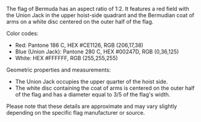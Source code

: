 The flag of Bermuda has an aspect ratio of 1:2. It features a red field with the Union Jack in the upper hoist-side quadrant and the Bermudian coat of arms on a white disc centered on the outer half of the flag.

Color codes:
- Red: Pantone 186 C, HEX #CE1126, RGB (206,17,38)
- Blue (Union Jack): Pantone 280 C, HEX #00247D, RGB (0,36,125)
- White: HEX #FFFFFF, RGB (255,255,255)

Geometric properties and measurements:
- The Union Jack occupies the upper quarter of the hoist side.
- The white disc containing the coat of arms is centered on the outer half of the flag and has a diameter equal to 3/5 of the flag's width.

Please note that these details are approximate and may vary slightly depending on the specific flag manufacturer or source.